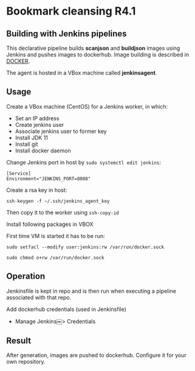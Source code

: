 # Bookmark cleansing R4.1

## Building with Jenkins pipelines

This declarative pipeline builds __scanjson__ and __buildjson__ images using Jenkins and pushes images to dockerhub. Image building is described in [DOCKER](DOCKER.md).

The agent is hosted in a VBox machine called __jenkinsagent__.

## Usage

Create a VBox machine (CentOS) for a Jenkins worker, in which:

* Set an IP address
* Create jenkins user
* Associate jenkins user to former key
* Install JDK 11
* Install git
* Install docker daemon

Change Jenkins port in host by `sudo systemctl edit jenkins`:

    [Service]
    Environment="JENKINS_PORT=8088"

Create a rsa key in host:

`ssh-keygen -f ~/.ssh/jenkins_agent_key`

Then copy it to the worker using `ssh-copy-id`

Install following packages in VBOX

First time VM is started it has to be run:

`sudo setfacl --modify user:jenkins:rw /var/run/docker.sock`

`sudo chmod o+rw /var/run/docker.sock`

## Operation

Jenkinsfile is kept in repo and is then run when executing a pipeline associated with that repo.

Add dockerhub credentials (used in Jenkinsfile)

* Manage Jenkins￼> Credentials

## Result

After generation, images are pushed to dockerhub. Configure it for your own repository.

